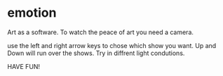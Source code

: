 # emotion
Art as a software.
To watch the peace of art you need a camera.

use the left and right arrow keys to chose which show you want. 
Up and Down will run over the shows.
Try in diffrent light condutions. 

HAVE FUN!
